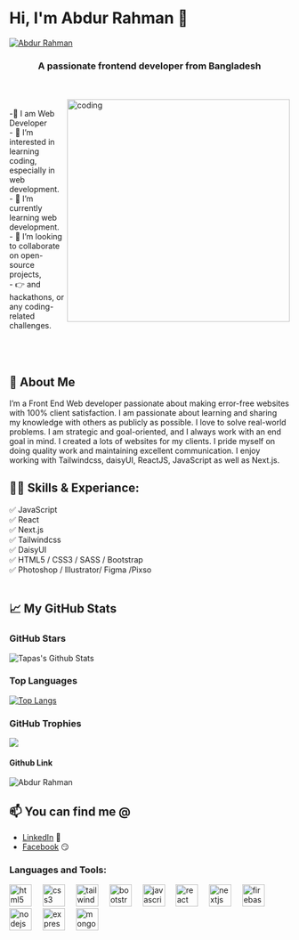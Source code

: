 # Hi, I'm Abdur Rahman 👋  
[<img src='https://i.ibb.co.com/zr9SfHP/1729056367064.jpg' alt='Abdur Rahman'>](https://github.com/yasin-sorkar47/)  
<h3 align="center">A passionate frontend developer from Bangladesh</h3>  
<br>  
<br>  
<img align="right" alt="coding" width="400" src="https://i.imgur.com/Htwzd9s.gif">  
<br>  
-👑 I am Web Developer  
<br>  
- 👀 I’m interested in learning coding, especially in web development.  
<br>  
- 🌱 I’m currently learning web development.  
<br>  
- 💞️ I’m looking to collaborate on open-source projects,  
<br>  
- 👉 and hackathons, or any coding-related challenges.  
<br>  
<br>  
<br>  
<br>  

## 🚀 About Me  
I’m a Front End Web developer passionate about making error-free websites with 100% client satisfaction. I am passionate about learning and sharing my knowledge with others as publicly as possible. I love to solve real-world problems. I am strategic and goal-oriented, and I always work with an end goal in mind. I created a lots of websites for my clients. I pride myself on doing quality work and maintaining excellent communication. I enjoy working with Tailwindcss, daisyUI, ReactJS, JavaScript as well as Next.js.  

## 👨‍💻 Skills & Experiance:  
✅ JavaScript  
✅ React  
✅ Next.js  
✅ Tailwindcss  
✅ DaisyUI  
✅ HTML5 / CSS3 / SASS / Bootstrap  
✅ Photoshop / Illustrator/ Figma /Pixso  
<br>  

## 📈 My GitHub Stats  

### GitHub Stars  
![Tapas's Github Stats](https://github-readme-stats.vercel.app/api?username=Ab-Rahman10&show_icons=true&theme=radical)  

### Top Languages  
[![Top Langs](https://github-readme-stats.vercel.app/api/top-langs/?username=Ab-Rahman10&layout=compact)](https://github.com/anuraghazra/github-readme-stats)  

### GitHub Trophies  
<img src="https://github-profile-trophy.vercel.app/?username=Ab-Rahman10&theme=juicyfresh&no-bg=true" />  

####  Github Link  
<p align="left"> <img src="https://komarev.com/ghpvc/?username=Ab-Rahman10&label=Profile%20views&color=0e75b6&style=flat" alt="Abdur Rahman" /> </p>  

## 📫 You can find me @  
<!-- YOU-CAN-FIND-ME:START -->   
- [LinkedIn](https://www.linkedin.com/in/abdur-rahman-142524345/) 💼  
- [Facebook](https://www.facebook.com/ab.rahman.253080/) 😏  
<!-- YOU-CAN-FIND-ME:END -->  

<h3 align="left">Languages and Tools:</h3>  
<div align="left">
  <img src="https://cdn.jsdelivr.net/gh/devicons/devicon/icons/html5/html5-original.svg" height="40" alt="html5 logo"  />
  <img width="12" />
  <img src="https://cdn.jsdelivr.net/gh/devicons/devicon/icons/css3/css3-original.svg" height="40" alt="css3 logo"  />
  <img width="12" />
  <img src="https://camo.githubusercontent.com/52643e404ca1a1d90beb0095ebddda4b16b8c30dfcfeb5d42355a2df037c7c8e/68747470733a2f2f7777772e766563746f726c6f676f2e7a6f6e652f6c6f676f732f7461696c77696e646373732f7461696c77696e646373732d69636f6e2e737667" height="40" alt="tailwindcss logo"  />
  <img width="12" />
  <img src="https://cdn.jsdelivr.net/gh/devicons/devicon/icons/bootstrap/bootstrap-original.svg" height="40" alt="bootstrap logo"  />
  <img width="12" />
  <img src="https://cdn.jsdelivr.net/gh/devicons/devicon/icons/javascript/javascript-original.svg" height="40" alt="javascript logo"  />
  <img width="12" />
  <img src="https://cdn.jsdelivr.net/gh/devicons/devicon/icons/react/react-original.svg" height="40" alt="react logo"  />
  <img width="12" />
  <img src="https://cdn.jsdelivr.net/gh/devicons/devicon/icons/nextjs/nextjs-original.svg" height="40" alt="nextjs logo"  />
  <img width="12" />
  <img src="https://cdn.jsdelivr.net/gh/devicons/devicon/icons/firebase/firebase-plain.svg" height="40" alt="firebase logo"  />
  <img width="12" />
  <img src="https://cdn.jsdelivr.net/gh/devicons/devicon/icons/nodejs/nodejs-original.svg" height="40" alt="nodejs logo"  />
  <img width="12" />
  <img src="https://i.ibb.co.com/gjGt8QQ/download-removebg-preview-1.png" height="40" alt="express logo"  />
  <img width="12" />
  <img src="https://cdn.jsdelivr.net/gh/devicons/devicon/icons/mongodb/mongodb-original.svg" height="40" alt="mongodb logo"  />
</div>
